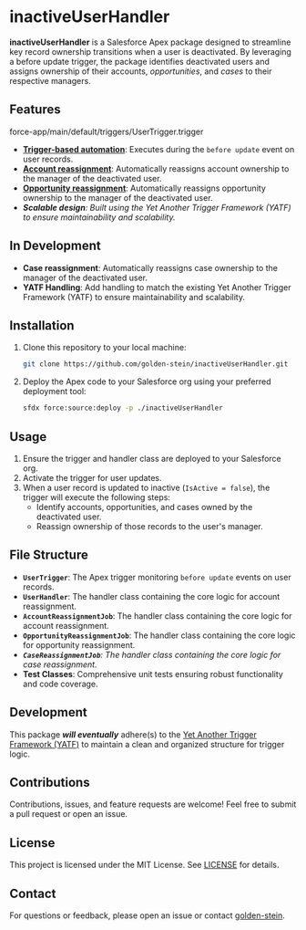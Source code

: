 # inactiveUserHandler  

**inactiveUserHandler** is a Salesforce Apex package designed to streamline key record ownership transitions when a user is deactivated. By leveraging a before update trigger, the package identifies deactivated users and assigns ownership of their accounts, *opportunities*, and *cases* to their respective managers.  

## Features  
force-app/main/default/triggers/UserTrigger.trigger
- **[Trigger-based automation](force-app/main/default/triggers/UserTrigger.trigger)**: Executes during the `before update` event on user records.  
- **[Account reassignment](force-app/main/default/classes/AccountReassignmentJob.cls)**: Automatically reassigns account ownership to the manager of the deactivated user.
- **[Opportunity reassignment](force-app/main/default/classes/OpportunityReassignmentJob.cls)**: Automatically reassigns opportunity ownership to the manager of the deactivated user. 
- ***Scalable design**: Built using the Yet Another Trigger Framework (YATF) to ensure maintainability and scalability.*

## In Development 
- **Case reassignment**: Automatically reassigns case ownership to the manager of the deactivated user.
- **YATF Handling**: Add handling to match the existing Yet Another Trigger Framework (YATF) to ensure maintainability and scalability.

## Installation  
1. Clone this repository to your local machine:  
   ```bash  
   git clone https://github.com/golden-stein/inactiveUserHandler.git  
   ```  

2. Deploy the Apex code to your Salesforce org using your preferred deployment tool:  
   ```bash
   sfdx force:source:deploy -p ./inactiveUserHandler
   ```  

## Usage  
1. Ensure the trigger and handler class are deployed to your Salesforce org.  
2. Activate the trigger for user updates.  
3. When a user record is updated to inactive (`IsActive = false`), the trigger will execute the following steps:  
   - Identify accounts, opportunities, and cases owned by the deactivated user.  
   - Reassign ownership of those records to the user's manager. 

## File Structure  
- **`UserTrigger`**: The Apex trigger monitoring `before update` events on user records.  
- **`UserHandler`**: The handler class containing the core logic for account reassignment.
- **`AccountReassignmentJob`**: The handler class containing the core logic for account reassignment.
- **`OpportunityReassignmentJob`**: The handler class containing the core logic for opportunity reassignment.
- ***`CaseReassignmentJob`**: The handler class containing the core logic for case reassignment.* 
- **Test Classes**: Comprehensive unit tests ensuring robust functionality and code coverage.  

## Development  
This package ***will eventually*** adhere(s) to the [Yet Another Trigger Framework (YATF)](https://github.com/callawaycloud/yet-another-trigger-framework) to maintain a clean and organized structure for trigger logic.  

## Contributions  
Contributions, issues, and feature requests are welcome! Feel free to submit a pull request or open an issue.  

## License  
This project is licensed under the MIT License. See [LICENSE](https://en.wikipedia.org/wiki/MIT_License) for details.  

## Contact  
For questions or feedback, please open an issue or contact [golden-stein](https://github.com/golden-stein).  
